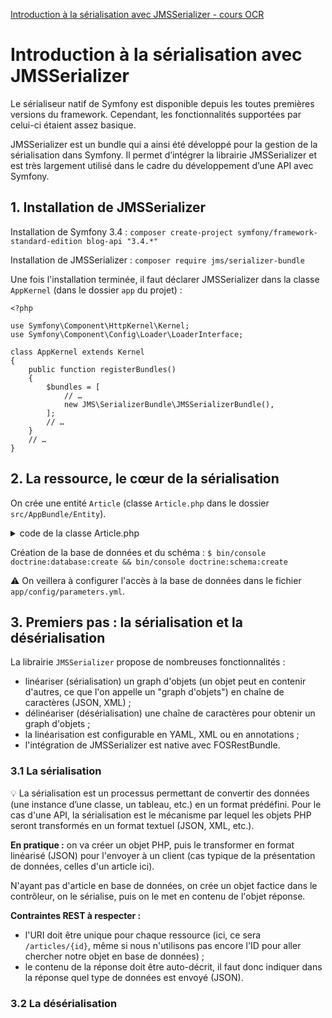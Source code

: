 [Introduction à la sérialisation avec JMSSerializer - cours OCR](https://openclassrooms.com/fr/courses/4087036-construisez-une-api-rest-avec-symfony/4301996-introduction-a-la-serialisation-avec-jmsserializer)

# Introduction à la sérialisation avec JMSSerializer

Le sérialiseur natif de Symfony est disponible depuis les toutes premières versions du framework. Cependant, les fonctionnalités supportées par celui-ci étaient assez basique.

JMSSerializer est un bundle qui a ainsi été développé pour la gestion de la sérialisation dans Symfony. Il permet d’intégrer la librairie JMSSerializer et est très largement utilisé dans le cadre du développement d’une API avec Symfony.

## 1. Installation de JMSSerializer

Installation de Symfony 3.4 : `composer create-project symfony/framework-standard-edition blog-api "3.4.*"`

Installation de JMSSerializer : `composer require jms/serializer-bundle`

Une fois l'installation terminée, il faut déclarer JMSSerializer dans la classe `AppKernel` (dans le dossier `app` du projet) :

```
<?php

use Symfony\Component\HttpKernel\Kernel;
use Symfony\Component\Config\Loader\LoaderInterface;

class AppKernel extends Kernel
{
    public function registerBundles()
    {
        $bundles = [
            // …
            new JMS\SerializerBundle\JMSSerializerBundle(),
        ];
        // …
    }
    // …
}
```

## 2. La ressource, le cœur de la sérialisation

On crée une entité `Article` (classe `Article.php` dans le dossier `src/AppBundle/Entity`).

<details>
<summary>code de la classe Article.php</summary>
<?php

namespace AppBundle\Entity;

use Doctrine\ORM\Mapping as ORM;

/**
 * @ORM\Entity
 * @ORM\Table()
 */
class Article
{
    /**
     * @ORM\Column(type="integer")
     * @ORM\Id
     * @ORM\GeneratedValue(strategy="AUTO")
     */
    private $id;

    /**
     * @ORM\Column(type="string", length=100)
     */
    private $title;

    /**
     * @ORM\Column(type="text")
     */
    private $content;

    public function getId()
    {
        return $this->id;
    }

    public function getTitle()
    {
        return $this->title;
    }

    public function setTitle($title)
    {
        $this->title = $title;

        return $this;
    }

    public function getContent()
    {
        return $this->content;
    }

    public function setContent($content)
    {
        $this->content = $content;

        return $this;
    }
}
</details>

Création de la base de données et du schéma : `$ bin/console doctrine:database:create && bin/console doctrine:schema:create`

:warning: On veillera à configurer l'accès à la base de données dans le fichier `app/config/parameters.yml`.

## 3. Premiers pas : la sérialisation et la désérialisation

La librairie `JMSSerializer` propose de nombreuses fonctionnalités :
* linéariser (sérialisation) un graph d'objets (un objet peut en contenir d'autres, ce que l'on appelle un "graph d'objets") en chaîne de caractères (JSON, XML) ;
* délinéariser (désérialisation) une chaîne de caractères pour obtenir un graph d'objets ;
* la linéarisation est configurable en YAML, XML ou en annotations ;
* l'intégration de JMSSerializer est native avec FOSRestBundle.

### 3.1 La sérialisation

:bulb: La sérialisation est un processus permettant de convertir des données (une instance d’une classe, un tableau, etc.) en un format prédéfini. Pour le cas d'une API, la sérialisation est le mécanisme par lequel les objets PHP seront transformés en un format textuel (JSON, XML, etc.).

**En pratique :** on va créer un objet PHP, puis le transformer en format linéarisé (JSON) pour l'envoyer à un client (cas typique de la présentation de données, celles d'un article ici).

N'ayant pas d'article en base de données, on crée un objet factice dans le contrôleur, on le sérialise, puis on le met en contenu de l'objet réponse.

**Contraintes REST à respecter :**

* l'URI doit être unique pour chaque ressource (ici, ce sera `/articles/{id}`, même si nous n'utilisons pas encore l'ID pour aller chercher notre objet en base de données) ;
* le contenu de la réponse doit être auto-décrit, il faut donc indiquer dans la réponse quel type de données est envoyé (JSON).

### 3.2 La désérialisation

